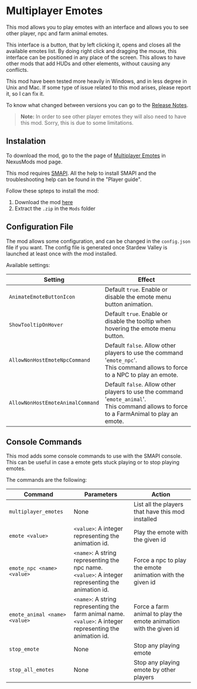 
# Multiplayer Emotes

This mod allows you to play emotes with an interface and allows you to see other player, npc and farm animal emotes.

This interface is a button, that by left clicking it, opens and closes all the available emotes list. By doing right click and dragging the mouse, this interface can be positioned in any place of the screen. This allows to have other mods that add HUDs and other elements, without causing any conflicts.

This mod have been tested more heavily in Windows, and in less degree in Unix and Mac.
If some type of issue related to this mod arises, please report it, so I can fix it.

To know what changed between versions you can go to the [Release Notes](/MultiplayerEmotes/release-notes.md).

> **Note:** In order to see other player emotes they will also need to have this mod. Sorry, this is due to some limitations.

## Instalation

To download the mod, go to the the page of [Multiplayer Emotes](https://www.nexusmods.com/stardewvalley/mods/2347) in NexusMods mod page.

This mod requires [SMAPI](https://smapi.io/). All the help to install SMAPI and the troubleshooting help can be found in the "Player guide".

Follow these spteps to install the mod:

1. Download the mod [here](https://www.nexusmods.com/stardewvalley/mods/2347)
2. Extract the `.zip` in the `Mods` folder

## Configuration File

The mod allows some configuration, and can be changed in the `config.json` file if you want.
The config file is generated once Stardew Valley is launched at least once with the mod installed.

Available settings:

| Setting                          | Effect                                                                                                                                  |
| -------------------------------- | --------------------------------------------------------------------------------------------------------------------------------------- |
| `AnimateEmoteButtonIcon`         | Default `true`. Enable or disable the emote menu button animation.                                                                      |
| `ShowTooltipOnHover`             | Default `true`. Enable or disable the tooltip when hovering the emote menu button.                                                      |
| `AllowNonHostEmoteNpcCommand`    | Default `false`. Allow other players to use the command '`emote_npc`'.<br>This command allows to force to a NPC to play an emote.           |
| `AllowNonHostEmoteAnimalCommand` | Default `false`. Allow other players to use the command '`emote_animal`'.<br>This command allows to force to a FarmAnimal to play an emote. |

## Console Commands

This mod adds some console commands to use with the SMAPI console. This can be useful in case a emote gets stuck playing or to stop playing emotes.

The commands are the following:

| Command                          | Parameters                                                                                                          | Action                                                            |
| -------------------------------- | ------------------------------------------------------------------------------------------------------------------- | ----------------------------------------------------------------- |
| `multiplayer_emotes`             | None                                                                                                                | List all the players that have this mod installed                 |
| `emote <value>`                  | `<value>`: A integer representing the animation id.                                                                 | Play the emote with the given id                                  |
| `emote_npc <name> <value>`       | `<name>`: A string representing the npc name.<br>`<value>`: A integer representing the animation id.                  | Force a npc to play the emote animation with the given id         |
| `emote_animal <name> <value>`    | `<name>`: A string representing the farm animal name.<br>`<value>`: A integer representing the animation id.          | Force a farm animal to play the emote animation with the given id |
| `stop_emote`                     | None                                                                                                                | Stop any playing emote                                            |
| `stop_all_emotes`                | None                                                                                                                | Stop any playing emote by other players                           |
